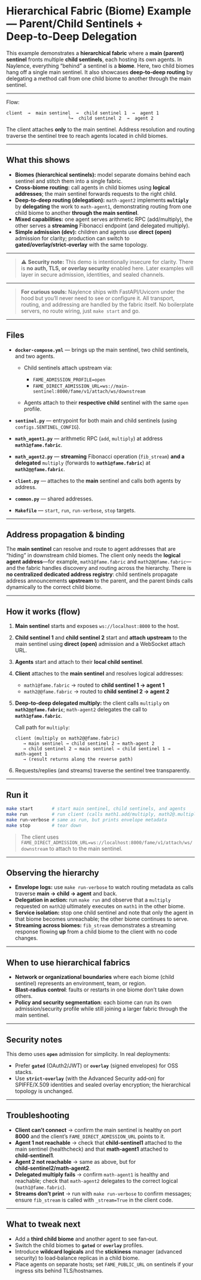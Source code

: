# Hierarchical Fabric (Biome) Example — Parent/Child Sentinels + Deep‑to‑Deep Delegation

This example demonstrates a **hierarchical fabric** where a **main (parent) sentinel** fronts multiple **child sentinels**, each hosting its own agents. In Naylence, everything “behind” a sentinel is a **biome**. Here, two child biomes hang off a single main sentinel. It also showcases **deep‑to‑deep routing** by delegating a method call from one child biome to another through the main sentinel.

---
Flow:
```
client  →  main sentinel  →  child sentinel 1  →  agent 1
                       └→  child sentinel 2  →  agent 2
```

The client attaches **only** to the main sentinel. Address resolution and routing traverse the sentinel tree to reach agents located in child biomes.

---

## What this shows

* **Biomes (hierarchical sentinels):** model separate domains behind each sentinel and stitch them into a single fabric.
* **Cross‑biome routing:** call agents in child biomes using **logical addresses**; the main sentinel forwards requests to the right child.
* **Deep‑to‑deep routing (delegation):** `math‑agent2` implements **`multiply`** by **delegating** the work to `math‑agent1`, demonstrating routing from one child biome to another **through the main sentinel**.
* **Mixed capabilities:** one agent serves arithmetic RPC (add/multiply), the other serves a **streaming** Fibonacci endpoint (and delegated multiply).
* **Simple admission (dev):** children and agents use **direct (open)** admission for clarity; production can switch to **gated/overlay/strict‑overlay** with the same topology.

---
> ⚠️ **Security note:** This demo is intentionally insecure for clarity. There is **no auth, TLS, or overlay security** enabled here. Later examples will layer in secure admission, identities, and sealed channels.

---
> **For curious souls:** Naylence ships with FastAPI/Uvicorn under the hood but you’ll never need to see or configure it. All transport, routing, and addressing are handled by the fabric itself. No boilerplate servers, no route wiring, just `make start` and go.
---

## Files

* **`docker-compose.yml`** — brings up the main sentinel, two child sentinels, and two agents.

  * Child sentinels attach upstream via:

    * `FAME_ADMISSION_PROFILE=open`
    * `FAME_DIRECT_ADMISSION_URL=ws://main-sentinel:8000/fame/v1/attach/ws/downstream`
  * Agents attach to their **respective child** sentinel with the same `open` profile.
* **`sentinel.py`** — entrypoint for both main and child sentinels (using `configs.SENTINEL_CONFIG`).
* **`math_agent1.py`** — arithmetic RPC (`add`, `multiply`) at address **`math1@fame.fabric`**.
* **`math_agent2.py`** — **streaming** Fibonacci operation (`fib_stream`) **and a delegated** `multiply` (forwards to **`math1@fame.fabric`**) at **`math2@@fame.fabric`**.
* **`client.py`** — attaches to the **main** sentinel and calls both agents by address.
* **`common.py`** — shared addresses.
* **`Makefile`** — `start`, `run`, `run-verbose`, `stop` targets.

---

## Address propagation & binding

The **main sentinel** can resolve and route to agent addresses that are “hiding” in downstream child biomes. The client only needs the **logical agent address**—for example, `math1@fame.fabric` and `math2@@fame.fabric`—and the fabric handles discovery and routing across the hierarchy. There is **no centralized dedicated address registry**: child sentinels propagate address announcements **upstream** to the parent, and the parent binds calls dynamically to the correct child biome.

---

## How it works (flow)

1. **Main sentinel** starts and exposes `ws://localhost:8000` to the host.

2. **Child sentinel 1** and **child sentinel 2** start and **attach upstream** to the main sentinel using **direct (open)** admission and a WebSocket attach URL.

3. **Agents** start and attach to their **local child sentinel**.

4. **Client** attaches to the **main sentinel** and resolves logical addresses:

   * `math1@fame.fabric` → routed to **child sentinel 1 → agent 1**
   * `math2@@fame.fabric` → routed to **child sentinel 2 → agent 2**

5. **Deep‑to‑deep delegated multiply:** the client calls `multiply` on **`math2@@fame.fabric`**; `math‑agent2` delegates the call to **`math1@fame.fabric`**.

   Call path for `multiply`:

   ```
   client (multiply on math2@@fame.fabric)
      → main sentinel → child sentinel 2 → math‑agent 2
      → child sentinel 2 → main sentinel → child sentinel 1 → math‑agent 1
      → (result returns along the reverse path)
   ```

6. Requests/replies (and streams) traverse the sentinel tree transparently.

---

## Run it

```bash
make start       # start main sentinel, child sentinels, and agents
make run         # run client (calls math1.add/multiply, math2@.multiply (delegated), then math2@.fib_stream)
make run-verbose # same as run, but prints envelope metadata
make stop        # tear down
```

> The client uses `FAME_DIRECT_ADMISSION_URL=ws://localhost:8000/fame/v1/attach/ws/downstream` to attach to the main sentinel.

---

## Observing the hierarchy

* **Envelope logs:** use `make run-verbose` to watch routing metadata as calls traverse **main → child → agent** and back.
* **Delegation in action:** run `make run` and observe that a `multiply` requested on `math2@` ultimately executes on `math1` in the other biome.
* **Service isolation:** stop one child sentinel and note that only the agent in that biome becomes unreachable; the other biome continues to serve.
* **Streaming across biomes:** `fib_stream` demonstrates a streaming response flowing **up** from a child biome to the client with no code changes.

---

## When to use hierarchical fabrics

* **Network or organizational boundaries** where each biome (child sentinel) represents an environment, team, or region.
* **Blast‑radius control**: faults or restarts in one biome don’t take down others.
* **Policy and security segmentation**: each biome can run its own admission/security profile while still joining a larger fabric through the main sentinel.

---

## Security notes

This demo uses **`open`** admission for simplicity. In real deployments:

* Prefer **`gated`** (OAuth2/JWT) or **`overlay`** (signed envelopes) for OSS stacks.
* Use **`strict‑overlay`** (with the Advanced Security add‑on) for SPIFFE/X.509 identities and sealed overlay encryption; the hierarchical topology is unchanged.

---

## Troubleshooting

* **Client can’t connect** → confirm the main sentinel is healthy on port **8000** and the client’s `FAME_DIRECT_ADMISSION_URL` points to it.
* **Agent 1 not reachable** → check that **child‑sentinel1** attached to the main sentinel (healthcheck) and that **math‑agent1** attached to **child‑sentinel1**.
* **Agent 2 not reachable** → same as above, but for **child‑sentinel2/math‑agent2**.
* **Delegated multiply fails** → confirm `math‑agent1` is healthy and reachable; check that `math‑agent2` delegates to the correct logical (`math1@fame.fabric`).
* **Streams don’t print** → run with `make run-verbose` to confirm messages; ensure `fib_stream` is called with `_stream=True` in the client code.

---

## What to tweak next

* Add a **third child biome** and another agent to see fan‑out.
* Switch the child biomes to **`gated`** or **`overlay`** profiles.
* Introduce **wildcard logicals** and the **stickiness** manager (advanced security) to load‑balance replicas in a child biome.
* Place agents on separate hosts; set `FAME_PUBLIC_URL` on sentinels if your ingress sits behind TLS/hostnames.
